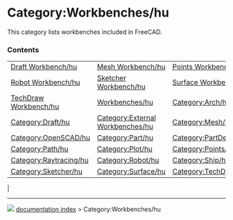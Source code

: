 # Category:Workbenches/hu
This category lists workbenches included in FreeCAD.

### Contents

|     |     |     |
| --- | --- | --- |
| [Draft Workbench/hu](Draft_Workbench/hu.md) | [Mesh Workbench/hu](Mesh_Workbench/hu.md) | [Points Workbench/hu](Points_Workbench/hu.md) |
| [Robot Workbench/hu](Robot_Workbench/hu.md) | [Sketcher Workbench/hu](Sketcher_Workbench/hu.md) | [Surface Workbench/hu](Surface_Workbench/hu.md) |
| [TechDraw Workbench/hu](TechDraw_Workbench/hu.md) | [Workbenches/hu](Workbenches/hu.md) | [Category:Arch/hu](Category_Arch/hu.md) |
| [Category:Draft/hu](Category_Draft/hu.md) | [Category:External Workbenches/hu](Category_External_Workbenches/hu.md) | [Category:Mesh/hu](Category_Mesh/hu.md) |
| [Category:OpenSCAD/hu](Category_OpenSCAD/hu.md) | [Category:Part/hu](Category_Part/hu.md) | [Category:PartDesign/hu](Category_PartDesign/hu.md) |
| [Category:Path/hu](Category_Path/hu.md) | [Category:Plot/hu](Category_Plot/hu.md) | [Category:Points/hu](Category_Points/hu.md) |
| [Category:Raytracing/hu](Category_Raytracing/hu.md) | [Category:Robot/hu](Category_Robot/hu.md) | [Category:Ship/hu](Category_Ship/hu.md) |
| [Category:Sketcher/hu](Category_Sketcher/hu.md) | [Category:Surface/hu](Category_Surface/hu.md) | [Category:TechDraw/hu](Category_TechDraw/hu.md) |
|



---
![](images/Right_arrow.png) [documentation index](../README.md) > Category:Workbenches/hu
